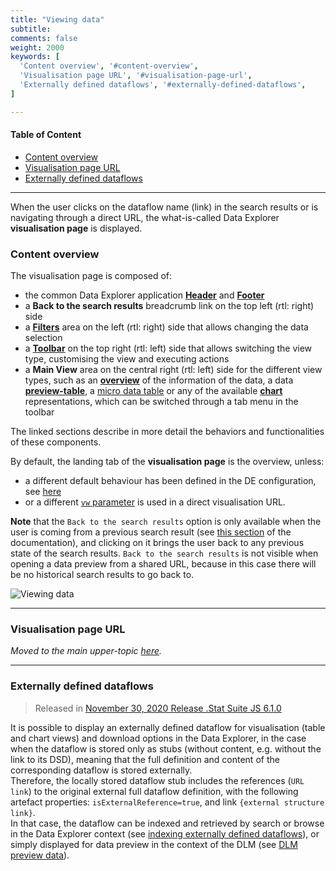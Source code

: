 ```yaml
---
title: "Viewing data"
subtitle: 
comments: false
weight: 2000
keywords: [
  'Content overview', '#content-overview',
  'Visualisation page URL', '#visualisation-page-url',
  'Externally defined dataflows', '#externally-defined-dataflows',
]

---
```


#### Table of Content
- [Content overview](#content-overview)
- [Visualisation page URL](#visualisation-page-url)
- [Externally defined dataflows](#externally-defined-dataflows)

--- 

When the user clicks on the dataflow name (link) in the search results or is navigating through a direct URL, the what-is-called Data Explorer **visualisation page** is displayed.

### Content overview
The visualisation page is composed of:  
* the common Data Explorer application [**Header**](https://sis-cc.gitlab.io/dotstatsuite-documentation/using-de/general-layout/#header) and [**Footer**](https://sis-cc.gitlab.io/dotstatsuite-documentation/using-de/general-layout/#footer)
* a **Back to the search results** breadcrumb link on the top left (rtl: right) side
* a [**Filters**](https://sis-cc.gitlab.io/dotstatsuite-documentation/using-de/viewing-data/filters/) area on the left (rtl: right) side that allows changing the data selection
* a [**Toolbar**](https://sis-cc.gitlab.io/dotstatsuite-documentation/using-de/viewing-data/toolbar/) on the top right (rtl: left) side that allows switching the view type, customising the view and executing actions
* a **Main View** area on the central right (rtl: left) side for the different view types, such as an [**overview**](https://sis-cc.gitlab.io/dotstatsuite-documentation/using-de/viewing-data/overview.md) of the information of the data, a data [**preview-table**](https://sis-cc.gitlab.io/dotstatsuite-documentation/using-de/viewing-data/preview-table/), a [micro data table](https://sis-cc.gitlab.io/dotstatsuite-documentation/using-de/viewing-data/microdata-preview-table/) or any of the available [**chart**](https://sis-cc.gitlab.io/dotstatsuite-documentation/using-de/viewing-data/charts/) representations, which can be switched through a tab menu in the toolbar

The linked sections describe in more detail the behaviors and functionalities of these components.

By default, the landing tab of the **visualisation page** is the overview, unless:  
- a different default behaviour has been defined in the DE configuration, see [here](https://sis-cc.gitlab.io/dotstatsuite-documentation/configurations/de-configuration/#visualisation-default-landing-tab)
- or a different [`vw` parameter](https://sis-cc.gitlab.io/dotstatsuite-documentation/using-de/general-layout/#url-parameters) is used in a direct visualisation URL.

**Note** that the `Back to the search results` option is only available when the user is coming from a previous search result (see [this section](https://sis-cc.gitlab.io/dotstatsuite-documentation/using-de/searching-data/search-results/) of the documentation), and clicking on it brings the user back to any previous state of the search results. `Back to the search results` is not visible when opening a data preview from a shared URL, because in this case there will be no historical search results to go back to.  

![Viewing data](/dotstatsuite-documentation/images/de-viewing-data.png)

---

### Visualisation page URL
*Moved to the main upper-topic [here](https://sis-cc.gitlab.io/dotstatsuite-documentation/using-de/general-layout/#url-parameters).*

---

### Externally defined dataflows
> Released in [November 30, 2020 Release .Stat Suite JS 6.1.0](https://sis-cc.gitlab.io/dotstatsuite-documentation/changelog/#november-30-2020)

It is possible to display an externally defined dataflow for visualisation (table and chart views) and download options in the Data Explorer, in the case when the dataflow is stored only as stubs (without content, e.g. without the link to its DSD), meaning that the full definition and content of the corresponding dataflow is stored externally.  
Therefore, the locally stored dataflow stub includes the references (`URL link`) to the original external full dataflow definition, with the following artefact properties: `isExternalReference=true`, and link `{external structure link}`.  
In that case, the dataflow can be indexed and retrieved by search or browse in the Data Explorer context (see [indexing externally defined dataflows](https://sis-cc.gitlab.io/dotstatsuite-documentation/using-de/searching-data/indexing-data/#indexing-externally-defined-dataflows)), or simply displayed for data preview in the context of the DLM (see [DLM preview data](https://sis-cc.gitlab.io/dotstatsuite-documentation/using-dlm/manage-data/preview-data/)).
